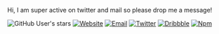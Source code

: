 Hi, I am super active on twitter and mail so please drop me a message!  

![GitHub User's stars](https://img.shields.io/github/stars/surajmandalcell?logo=github)
[![Website](https://img.shields.io/badge/website-004187?logo=About.me&logoColor=white)](https://surajmandal.in)
[![Email](https://img.shields.io/badge/email-788cb6?logo=About.me&logoColor=white)](mailto:surajmandalcell@gmail.com)
[![Twitter](https://img.shields.io/badge/Twitter-1DA1F2?logo=twitter&logoColor=white)](https://twitter.com/surajmandalcell)
[![Dribbble](https://img.shields.io/badge/Dribbble-EA4C89?logo=dribbble&logoColor=white)](https://dribbble.com/surajmandalcell)
[![Npm](https://img.shields.io/badge/npm-CB3837?logo=npm&logoColor=white)](https://www.npmjs.com/~surajmandalcell)
